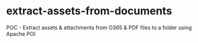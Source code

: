 # extract-assets-from-documents
POC - Extract assets &amp; attachments from O365 &amp; PDF files to a folder using Apache POI
